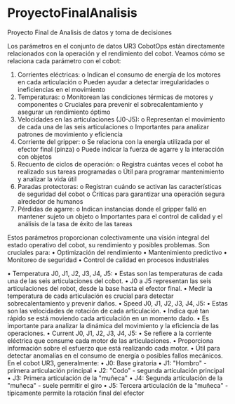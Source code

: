 # ProyectoFinalAnalisis
Proyecto Final de Analisis de datos y toma de decisiones

Los parámetros en el conjunto de datos UR3 CobotOps están directamente relacionados con la operación y el rendimiento del cobot. Veamos cómo se relaciona cada parámetro con el cobot:

1.	Corrientes eléctricas: 
  o	Indican el consumo de energía de los motores en cada articulación
  o	Pueden ayudar a detectar irregularidades o ineficiencias en el movimiento
2.	Temperaturas: 
  o	Monitorean las condiciones térmicas de motores y componentes
  o	Cruciales para prevenir el sobrecalentamiento y asegurar un rendimiento óptimo
3.	Velocidades en las articulaciones (J0-J5): 
  o	Representan el movimiento de cada una de las seis articulaciones
  o	Importantes para analizar patrones de movimiento y eficiencia
4.	Corriente del gripper: 
  o	Se relaciona con la energía utilizada por el efector final (pinza)
  o	Puede indicar la fuerza de agarre y la interacción con objetos
5.	Recuento de ciclos de operación: 
  o	Registra cuántas veces el cobot ha realizado sus tareas programadas
  o	Útil para programar mantenimiento y analizar la vida útil
6.	Paradas protectoras: 
  o	Registran cuándo se activan las características de seguridad del cobot
  o	Críticas para garantizar una operación segura alrededor de humanos
7.	Pérdidas de agarre: 
  o	Indican instancias donde el gripper falló en mantener sujeto un objeto
  o	Importantes para el control de calidad y el análisis de la tasa de éxito de las tareas


Estos parámetros proporcionan colectivamente una visión integral del estado operativo del cobot, su rendimiento y posibles problemas. Son cruciales para:
  •	Optimización del rendimiento
  •	Mantenimiento predictivo
  •	Monitoreo de seguridad
  •	Control de calidad en procesos industriales


  •  Temperatura J0, J1, J2, J3, J4, J5: 
      •	Estas son las temperaturas de cada una de las seis articulaciones del cobot.
      •	J0 a J5 representan las seis articulaciones del robot, desde la base hasta el efector final.
      •	Medir la temperatura de cada articulación es crucial para detectar sobrecalentamiento y prevenir daños.
  •  Speed J0, J1, J2, J3, J4, J5: 
      •	Estas son las velocidades de rotación de cada articulación.
      •	Indica qué tan rápido se está moviendo cada articulación en un momento dado.
      •	Es importante para analizar la dinámica del movimiento y la eficiencia de las operaciones.
  •  Current J0, J1, J2, J3, J4, J5: 
      •	Se refiere a la corriente eléctrica que consume cada motor de las articulaciones.
      •	Proporciona información sobre el esfuerzo que está realizando cada motor.
      •	Útil para detectar anomalías en el consumo de energía o posibles fallos mecánicos.
  En el cobot UR3, generalmente:
      •  J0: Base giratoria 
      •  J1: "Hombro" - primera articulación principal 
      •  J2: "Codo" - segunda articulación principal 
      •  J3: Primera articulación de la "muñeca" 
      •  J4: Segunda articulación de la "muñeca" - suele permitir el giro 
      •  J5: Tercera articulación de la "muñeca" - típicamente permite la rotación final del efector
